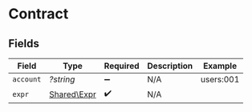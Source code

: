 # Contract


## Fields

| Field                                      | Type                                       | Required                                   | Description                                | Example                                    |
| ------------------------------------------ | ------------------------------------------ | ------------------------------------------ | ------------------------------------------ | ------------------------------------------ |
| `account`                                  | *?string*                                  | :heavy_minus_sign:                         | N/A                                        | users:001                                  |
| `expr`                                     | [Shared\Expr](../../Models/Shared/Expr.md) | :heavy_check_mark:                         | N/A                                        |                                            |